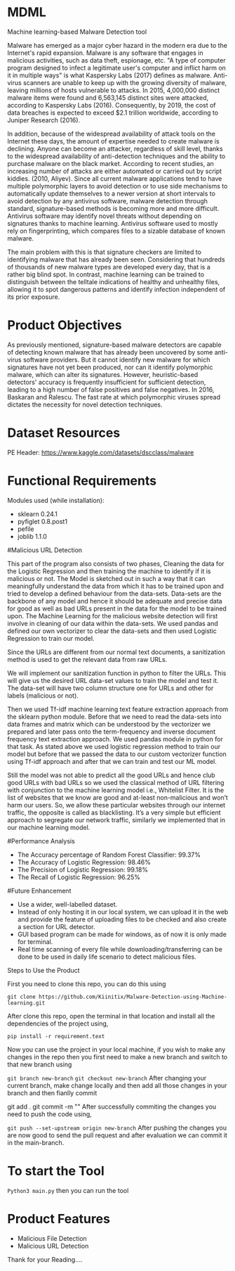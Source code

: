 # MDML
Machine learning-based Malware Detection tool

Malware has emerged as a major cyber hazard in the modern era due to the Internet's rapid expansion. Malware is any software that engages in malicious activities, such as data theft, espionage, etc. "A type of computer program designed to infect a legitimate user's computer and inflict harm on it in multiple ways" is what Kaspersky Labs (2017) defines as malware. 
Anti-virus scanners are unable to keep up with the growing diversity of malware, leaving millions of hosts vulnerable to attacks. In 2015, 4,000,000 distinct malware items were found and 6,563,145 distinct sites were attacked, according to Kaspersky Labs (2016). Consequently, by 2019, the cost of data breaches is expected to exceed $2.1 trillion worldwide, according to Juniper Research (2016).

In addition, because of the widespread availability of attack tools on the Internet these days, the amount of expertise needed to create malware is declining. Anyone can become an attacker, regardless of skill level, thanks to the widespread availability of anti-detection techniques and the ability to purchase malware on the black market. According to recent studies, an increasing number of attacks are either automated or carried out by script kiddies. (2010, Aliyev). Since all current malware applications tend to have multiple polymorphic layers to avoid detection or to use side mechanisms to automatically update themselves to a newer version at short intervals to avoid detection by any antivirus software, malware detection through standard, signature-based methods is becoming more and more difficult. Antivirus software may identify novel threats without depending on signatures thanks to machine learning. Antivirus software used to mostly rely on fingerprinting, which compares files to a sizable database of known malware.

The main problem with this is that signature checkers are limited to identifying malware that has already been seen. Considering that hundreds of thousands of new malware types are developed every day, that is a rather big blind spot. In contrast, machine learning can be trained to distinguish between the telltale indications of healthy and unhealthy files, allowing it to spot dangerous patterns and identify infection independent of its prior exposure.

# Product Objectives

As previously mentioned, signature-based malware detectors are capable of detecting known malware that has already been uncovered by some anti-virus software providers. But it cannot identify new malware for which signatures have not yet been produced, nor can it identify polymorphic malware, which can alter its signatures. However, heuristic-based detectors' accuracy is frequently insufficient for sufficient detection, leading to a high number of false positives and false negatives. In 2016, Baskaran and Ralescu. The fast rate at which polymorphic viruses spread dictates the necessity for novel detection techniques.

# Dataset Resources

PE Header: https://www.kaggle.com/datasets/dscclass/malware

# Functional Requirements

Modules used (while installation):

* sklearn 0.24.1
* pyfiglet 0.8.post1
* pefile
* joblib 1.1.0

#Malicious URL Detection

This part of the program also consists of two phases, Cleaning the data for the Logistic Regression and then training the machine to identify if it is malicious or not. The Model is sketched out in such a way that it can meaningfully understand the data from which it has to be trained upon and tried to develop a defined behaviour from the data-sets. Data-sets are the backbone of any model and hence it should be adequate and precise data for good as well as bad URLs present in the data for the model to be trained upon. The Machine Learning for the malicious website detection will first involve in cleaning of our data within the data-sets. We used pandas and defined our own vectorizer to clear the data-sets and then used Logistic Regression to train our model.

Since the URLs are different from our normal text documents, a sanitization method is used to get the relevant data from raw URLs.

We will implement our sanitization function in python to filter the URLs. This will give us the desired URL data-set values to train the model and test it. The data-set will have two column structure one for URLs and other for labels (malicious or not).

Then we used Tf-idf machine learning text feature extraction approach from the sklearn python module. Before that we need to read the data-sets into data frames and matrix which can be understood by the vectorizer we prepared and later pass onto the term-frequency and inverse document frequency text extraction approach. We used pandas module in python for that task. As stated above we used logistic regression method to train our model but before that we passed the data to our custom vectorizer function using Tf-idf approach and after that we can train and test our ML model.

Still the model was not able to predict all the good URLs and hence club good URLs with bad URLs so we used the classical method of URL filtering with conjunction to the machine learning model i.e., Whitelist Filter. It is the list of websites that we know are good and at-least non-malicious and won’t harm our users. So, we allow these particular websites through our internet traffic, the opposite is called as blacklisting. It’s a very simple but efficient approach to segregate our network traffic, similarly we implemented that in our machine learning model.

#Performance Analysis

* The Accuracy percentage of Random Forest Classifier: 99.37%
* The Accuracy of Logistic Regression: 98.46%
* The Precision of Logistic Regression: 99.18%
* The Recall of Logistic Regression: 96.25%

#Future Enhancement

* Use a wider, well-labelled dataset.
* Instead of only hosting it in our local system, we can upload it in the web and provide the feature of uploading files to be checked and also create a section for URL detector.
* GUI based program can be made for windows, as of now it is only made for terminal.
* Real time scanning of every file while downloading/transferring can be done to be used in daily life scenario to detect malicious files.

Steps to Use the Product

First you need to clone this repo, you can do this using

`git clone https://github.com/Kiinitix/Malware-Detection-using-Machine-learning.git`

After clone this repo, open the terminal in that location and install all the dependencies of the project using,

`pip install -r requirement.text`

Now you can use the project in your local machine, if you wish to make any changes in the repo then you first need to make a new branch and switch to that new branch using

`git branch new-branch`
`git checkout new-branch`
After changing your current branch, make change locally and then add all those changes in your branch and then fianlly commit

git add .
git commit -m "<comment>"
After successfully commiting the changes you need to push the code using,

`git push --set-upstream origin new-branch`
After pushing the changes you are now good to send the pull request and after evaluation we can commit it in the main-branch.

# To start the Tool

`Python3 main.py` then you can run the tool

# Product Features

* Malicious File Detection
* Malicious URL Detection

Thank for your Reading....

